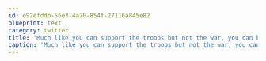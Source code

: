 ```yaml
---
id: e92efddb-56e3-4a70-854f-27116a845e82
blueprint: text
category: twitter
title: 'Much like you can support the troops but not the war, you can be behind #OWS even if your currently working at a corporation.'
caption: 'Much like you can support the troops but not the war, you can be behind <span class="hashtag hashtag_local">#<a href="http://tweettemp.darylchymko.ca/?tag=ows">OWS</a> even if your currently working at a corporation.'
---
```

